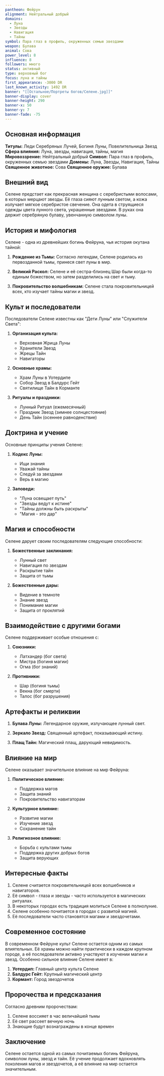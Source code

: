 ```yaml
---
pantheon: Фейрун
alignment: Нейтральный добрый
domains:
  - Луна
  - Звезды
  - Навигация
  - Тайны
symbol: Пара глаз в профиль, окруженных семью звездами
weapon: Булава
animal: Сова
power_level: 8
influence: 8
followers: много
status: активный
type: верховный бог
focus: луна и тайны
first_appearance: -3000 DR
last_known_activity: 1492 DR
banner: "[[Остальное/Портреты богов/Селене.jpg]]"
banner-display: cover
banner-height: 290
banner-x: 50
banner-y: 7
banner-fade: -75
---
```


## Основная информация

**Титулы:** Леди Серебряных Лучей, Богиня Луны, Повелительница Звезд
**Сфера влияния:** Луна, звезды, навигация, тайны, магия
**Мировоззрение:** Нейтральный добрый
**Символ:** Пара глаз в профиль, окруженных семью звездами
**Домены:** Луна, Звезды, Навигация, Тайны
**Священное животное:** Сова
**Священное оружие:** Булава

## Внешний вид

Селене предстает как прекрасная женщина с серебристыми волосами, в которых мерцают звезды. Её глаза сияют лунным светом, а кожа излучает мягкое серебристое свечение. Она одета в струящиеся одежды цвета лунного света, украшенные звездами. В руках она держит серебряную булаву, увенчанную символом луны.

## История и мифология

Селене - одна из древнейших богинь Фейруна, чья история окутана тайной:

1. **Рождение из Тьмы:** Согласно легендам, Селене родилась из первозданной тьмы, принеся свет луны в мир.

2. **Великий Раскол:** Селене и её сестра-близнец Шар были когда-то единым божеством, но затем разделились на свет и тьму.

3. **Покровительство волшебникам:** Селене стала покровительницей всех, кто изучает тайны магии и звезд.

## Культ и последователи

Последователи Селене известны как "Дети Луны" или "Служители Света":

1. **Организация культа:**

   - Верховная Жрица Луны
   - Хранители Звезд
   - Жрецы Тайн
   - Навигаторы

2. **Основные храмы:**

   - Храм Луны в Уотердипе
   - Собор Звезд в Балдурс Гейт
   - Святилище Тайн в Корманте

3. **Ритуалы и праздники:**
   - Лунный Ритуал (ежемесячный)
   - Праздник Звезд (зимнее солнцестояние)
   - День Тайн (осеннее равноденствие)

## Доктрина и учение

Основные принципы учения Селене:

1. **Кодекс Луны:**

   - Ищи знания
   - Уважай тайны
   - Следуй за звездами
   - Верь в магию

2. **Заповеди:**
   - "Луна освещает путь"
   - "Звезды ведут к истине"
   - "Тайны должны быть раскрыты"
   - "Магия - это дар"

## Магия и способности

Селене дарует своим последователям следующие способности:

1. **Божественные заклинания:**

   - Лунный свет
   - Навигация по звездам
   - Раскрытие тайн
   - Защита от тьмы

2. **Божественные дары:**
   - Видение в темноте
   - Знание звезд
   - Понимание магии
   - Защита от проклятий

## Взаимодействие с другими богами

Селене поддерживает особые отношения с:

1. **Союзники:**

   - Латхандер (бог света)
   - Мистра (богиня магии)
   - Огма (бог знаний)

2. **Противники:**
   - Шар (богиня тьмы)
   - Векна (бог смерти)
   - Талос (бог разрушения)

## Артефакты и реликвии

1. **Булава Луны:** Легендарное оружие, излучающее лунный свет.

2. **Зеркало Звезд:** Священный артефакт, показывающий истину.

3. **Плащ Тайн:** Магический плащ, дарующий невидимость.

## Влияние на мир

Селене оказывает значительное влияние на мир Фейруна:

1. **Политическое влияние:**

   - Поддержка магов
   - Защита знаний
   - Покровительство навигаторам

2. **Культурное влияние:**

   - Развитие магии
   - Изучение звезд
   - Сохранение тайн

3. **Религиозное влияние:**
   - Борьба с культами тьмы
   - Поддержка других добрых богов
   - Защита верующих

## Интересные факты

1. Селене считается покровительницей всех волшебников и навигаторов.
2. Её символ - глаза и звезды - часто используется в магических ритуалах.
3. В некоторых городах есть традиция молиться Селене в полнолуние.
4. Селене особенно почитается в городах с развитой магией.
5. Её последователи часто становятся магами и звездочетами.

## Современное состояние

В современном Фейруне культ Селене остается одним из самых влиятельных. Её храмы можно найти практически в каждом крупном городе, а её последователи активно участвуют в изучении магии и звезд. Особенно сильное влияние Селене имеет в:

1. **Уотердип:** Главный центр культа Селене
2. **Балдурс Гейт:** Крупный магический центр
3. **Кормант:** Город звездочетов

## Пророчества и предсказания

Согласно древним пророчествам:

1. Селене воссияет в час величайшей тьмы
2. Её свет рассеет вечную ночь
3. Знающие будут вознаграждены в конце времен

## Заключение

Селене остается одной из самых почитаемых богинь Фейруна, символом луны, звезд и тайн. Её учение продолжает вдохновлять поколения магов и звездочетов, а её влияние на мир остается значительным.
